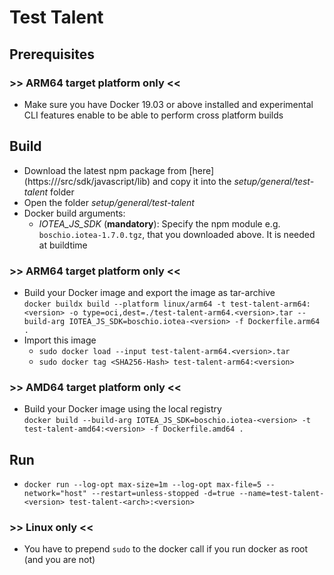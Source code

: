 <!---
  Copyright (c) 2021 Robert Bosch GmbH

  This Source Code Form is subject to the terms of the Mozilla Public
  License, v. 2.0. If a copy of the MPL was not distributed with this
  file, You can obtain one at https://mozilla.org/MPL/2.0/.

  SPDX-License-Identifier: MPL-2.0
-->

# Test Talent

## Prerequisites

### >> ARM64 target platform only <<

- Make sure you have Docker 19.03 or above installed and experimental CLI features enable to be able to perform cross platform builds

## Build

- Download the latest npm package from [here](https://<Github IoTea repo>/src/sdk/javascript/lib) and copy it into the _setup/general/test-talent_ folder
- Open the folder _setup/general/test-talent_
- Docker build arguments:
  - _IOTEA_JS_SDK_ (__mandatory__): Specify the npm module e.g. `boschio.iotea-1.7.0.tgz`, that you downloaded above. It is needed at buildtime

### >> ARM64 target platform only <<

- Build your Docker image and export the image as tar-archive<br>
  `docker buildx build --platform linux/arm64 -t test-talent-arm64:<version> -o type=oci,dest=./test-talent-arm64.<version>.tar --build-arg IOTEA_JS_SDK=boschio.iotea-<version> -f Dockerfile.arm64 .`
- Import this image
  - `sudo docker load --input test-talent-arm64.<version>.tar`
  - `sudo docker tag <SHA256-Hash> test-talent-arm64:<version>`

### >> AMD64 target platform only <<

- Build your Docker image using the local registry<br>
  `docker build --build-arg IOTEA_JS_SDK=boschio.iotea-<version> -t test-talent-amd64:<version> -f Dockerfile.amd64 .`

## Run

- `docker run --log-opt max-size=1m --log-opt max-file=5 --network="host" --restart=unless-stopped -d=true --name=test-talent-<version> test-talent-<arch>:<version>`

### >> Linux only <<

- You have to prepend `sudo` to the docker call if you run docker as root (and you are not)

